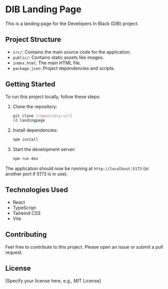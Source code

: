 # DIB Landing Page

This is a landing page for the Developers In Black (DIB) project.

## Project Structure

- `src/`: Contains the main source code for the application.
- `public/`: Contains static assets like images.
- `index.html`: The main HTML file.
- `package.json`: Project dependencies and scripts.

## Getting Started

To run this project locally, follow these steps:

1. Clone the repository:
   ```bash
   git clone [repository-url]
   cd landingpage
   ```

2. Install dependencies:
   ```bash
   npm install
   ```

3. Start the development server:
   ```bash
   npm run dev
   ```

The application should now be running at `http://localhost:5173` (or another port if 5173 is in use).

## Technologies Used

- React
- TypeScript
- Tailwind CSS
- Vite

## Contributing

Feel free to contribute to this project. Please open an issue or submit a pull request.

## License

[Specify your license here, e.g., MIT License]
